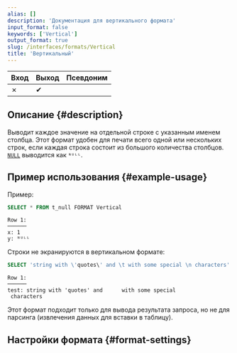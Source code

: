 ```yaml
---
alias: []
description: 'Документация для вертикального формата'
input_format: false
keywords: ['Vertical']
output_format: true
slug: /interfaces/formats/Vertical
title: 'Вертикальный'
---
```


| Вход | Выход | Псевдоним |
|-------|--------|-------|
| ✗     | ✔      |       |

## Описание {#description}

Выводит каждое значение на отдельной строке с указанным именем столбца. Этот формат удобен для печати всего одной или нескольких строк, если каждая строка состоит из большого количества столбцов. 
[`NULL`](/sql-reference/syntax.md) выводится как `ᴺᵁᴸᴸ`.

## Пример использования {#example-usage}

Пример:

```sql
SELECT * FROM t_null FORMAT Vertical
```

```response
Row 1:
──────
x: 1
y: ᴺᵁᴸᴸ
```

Строки не экранируются в вертикальном формате:

```sql
SELECT 'string with \'quotes\' and \t with some special \n characters' AS test FORMAT Vertical
```

```response
Row 1:
──────
test: string with 'quotes' and      with some special
 characters
```

Этот формат подходит только для вывода результата запроса, но не для парсинга (извлечения данных для вставки в таблицу).

## Настройки формата {#format-settings}
